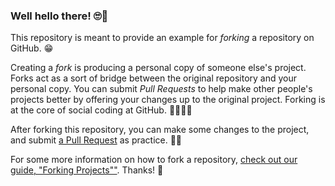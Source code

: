 ### Well hello there! 🙄🤪

This repository is meant to provide an example for *forking* a repository on GitHub. 😁

Creating a *fork* is producing a personal copy of someone else's project. Forks act as a sort of bridge between the original repository and your personal copy. You can submit *Pull Requests* to help make other people's projects better by offering your changes up to the original project. Forking is at the core of social coding at GitHub. 🥳🥳🎉🎉

After forking this repository, you can make some changes to the project, and submit [a Pull Request](https://github.com/octocat/Spoon-Knife/pulls) as practice. 🤡🤡

For some more information on how to fork a repository, [check out our guide, "Forking Projects""](http://guides.github.com/overviews/forking/). Thanks! :sparkling_heart:
